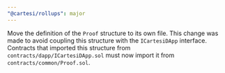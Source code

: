 ```yaml
---
"@cartesi/rollups": major
---
```


Move the definition of the `Proof` structure to its own file.
This change was made to avoid coupling this structure with the `ICartesiDApp` interface.
Contracts that imported this structure from `contracts/dapp/ICartesiDApp.sol` must now import it from `contracts/common/Proof.sol`.
